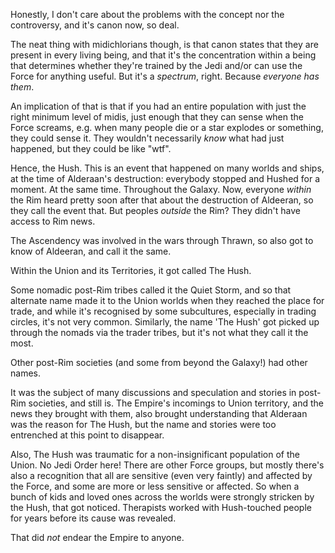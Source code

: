 Honestly, I don't care about the problems with the concept nor the controversy,
and it's canon now, so deal.

The neat thing with midichlorians though, is that canon states that they are
present in every living being, and that it's the concentration within a being
that determines whether they're trained by the Jedi and/or can use the Force
for anything useful. But it's a _spectrum_, right. Because _everyone has them_.

An implication of that is that if you had an entire population with just the
right minimum level of midis, just enough that they can sense when the Force
screams, e.g. when many people die or a star explodes or something, they could
sense it. They wouldn't necessarily _know_ what had just happened, but they
could be like "wtf".

Hence, the Hush. This is an event that happened on many worlds and ships, at
the time of Alderaan's destruction: everybody stopped and Hushed for a moment.
At the same time. Throughout the Galaxy. Now, everyone _within_ the Rim heard
pretty soon after that about the destruction of Aldeeran, so they call the
event that. But peoples _outside_ the Rim? They didn't have access to Rim news.

The Ascendency was involved in the wars through Thrawn, so also got to know of
Aldeeran, and call it the same.

Within the Union and its Territories, it got called The Hush.

Some nomadic post-Rim tribes called it the Quiet Storm, and so that alternate
name made it to the Union worlds when they reached the place for trade, and
while it's recognised by some subcultures, especially in trading circles, it's
not very common. Similarly, the name 'The Hush' got picked up through the
nomads via the trader tribes, but it's not what they call it the most.

Other post-Rim societies (and some from beyond the Galaxy!) had other names.

It was the subject of many discussions and speculation and stories in post-Rim
societies, and still is. The Empire's incomings to Union territory, and the
news they brought with them, also brought understanding that Alderaan was the
reason for The Hush, but the name and stories were too entrenched at this point
to disappear.

Also, The Hush was traumatic for a non-insignificant population of the Union.
No Jedi Order here! There are other Force groups, but mostly there's also a
recognition that all are sensitive (even very faintly) and affected by the
Force, and some are more or less sensitive or affected. So when a bunch of kids
and loved ones across the worlds were strongly stricken by the Hush, that got
noticed. Therapists worked with Hush-touched people for years before its cause
was revealed.

That did _not_ endear the Empire to anyone.
